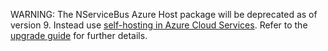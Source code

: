 WARNING: The NServiceBus Azure Host package will be deprecated as of version 9. Instead use [self-hosting in Azure Cloud Services](/samples/azure/self-host). Refer to the [upgrade guide](/nservicebus/upgrades/acs-host-7to8.md) for further details.
